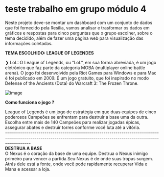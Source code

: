 # teste trabalho em grupo módulo 4 

Neste projeto deve-se montar um dashboard com um conjunto de dados que foi fornecido pela Resilia, vamos analisar e trasformar os dados em gráficos e respostas para cinco perguntas que o grupo escolher, sobre o tema decidido, além de fazer uma página web para visualização das informações coletadas. 

<B>TEMA ESCOLHIDO: LEAGUE OF LEGENDES</B>

<div>❯ LoL: O League of Legends, ou “LoL“, em sua forma abreviada, é um jogo eletrônico que faz parte da categoria MOBA (multiplayer online battle arena). O jogo foi desenvolvido pela Riot Games para Windows e para Mac é foi publicado em 2009. É um jogo gratuito, que foi inspirado no modo Defense of the Ancients (Dota) do Warcraft 3: The Frozen Throne. 
</div>

<div> 

![image](https://user-images.githubusercontent.com/113906994/214722606-202d8896-6e0e-41d7-b611-cf5eb73b3bfb.png)

</div>

<b> Como funciona o jogo ?</b>

<div> 
League of Legends é um jogo de estratégia em que duas equipes de cinco poderosos Campeões se enfrentam para destruir a base uma da outra. Escolha entre mais de 140 Campeões para realizar jogadas épicas, assegurar abates e destruir torres conforme você luta até a vitória.
</div>
-------------------------------------------------------------------------------------------------------------------------------------------------------------------------
<div> 
<b>DESTRUA A BASE</b>
</div>
<div>
O Nexus é o coração da base de uma equipe. Destrua o Nexus inimigo primeiro para vencer a partida.Seu Nexus é de onde suas tropas surgem. Atrás dele está a fonte, onde você pode rapidamente recuperar Vida e Mana e acessar a loja.
</div>
